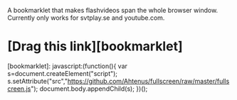A bookmarklet that makes flashvideos span the whole browser window.
Currently only works for svtplay.se and youtube.com.

[Drag this link][bookmarklet]
=============================

[bookmarklet]: javascript:\(function\(){ var s=document.createElement\("script"); s.setAttribute\("src","https://github.com/Ahtenus/fullscreen/raw/master/fullscreen.js"); document.body.appendChild\(s); })\(); 

